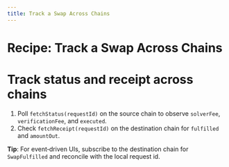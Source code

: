 ```yaml
---
title: Track a Swap Across Chains
---
```


# Recipe: Track a Swap Across Chains

# Track status and receipt across chains

1. Poll `fetchStatus(requestId)` on the source chain to observe `solverFee`, `verificationFee`, and `executed`.
2. Check `fetchReceipt(requestId)` on the destination chain for `fulfilled` and `amountOut`.

**Tip**: For event‑driven UIs, subscribe to the destination chain for `SwapFulfilled` and reconcile with the local request id.
